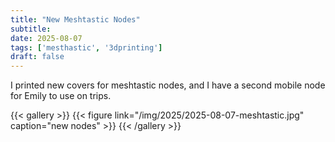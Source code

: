 ```yaml
---
title: "New Meshtastic Nodes"
subtitle:
date: 2025-08-07
tags: ['mesthastic', '3dprinting']
draft: false
---
```


I printed new covers for meshtastic nodes,
and I have a second mobile node
for Emily to use on trips.

{{< gallery >}}
{{< figure link="/img/2025/2025-08-07-meshtastic.jpg" caption="new nodes" >}}
{{< /gallery >}}

<!--more-->
